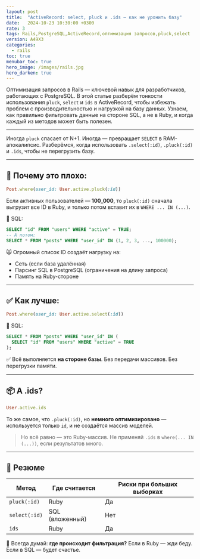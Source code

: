 ```yaml
---
layout: post
title:  "ActiveRecord: select, pluck и .ids — как не уронить базу"
date:   2024-10-23 10:30:00 +0300
rate: 3
tags: Rails,PostgreSQL,ActiveRecord,оптимизация запросов,pluck,select
version: A49X3
categories:
  - rails
toc: true
menubar_toc: true
hero_image: /images/rails.jpg
hero_darken: true
---
```

Оптимизация запросов в Rails — ключевой навык для разработчиков, работающих с PostgreSQL. В этой статье разберём тонкости использования `pluck`, `select` и `ids` в ActiveRecord, чтобы избежать проблем с производительностью и нагрузкой на базу данных. Узнаем, как правильно фильтровать данные на стороне SQL, а не в Ruby, и когда каждый из методов может быть полезен.

---
Иногда `pluck` спасает от N+1. Иногда — превращает `SELECT` в RAM-апокалипсис.
Разберёмся, когда использовать `.select(:id)`, `.pluck(:id)` и `.ids`, чтобы не перегрузить базу.

---

## 🧨 Почему это плохо:

```ruby
Post.where(user_id: User.active.pluck(:id))
```

Если активных пользователей — **100\_000**, то `pluck(:id)` сначала выгрузит все ID в Ruby, и только потом вставит их в `WHERE ... IN (...)`.

🔎 SQL:

```sql
SELECT "id" FROM "users" WHERE "active" = TRUE;
-- А потом:
SELECT * FROM "posts" WHERE "user_id" IN (1, 2, 3, ..., 100000);
```

🙀 Огромный список ID создаёт нагрузку на:

* Сеть (если база удалённая)
* Парсинг SQL в PostgreSQL (ограничения на длину запроса)
* Память на Ruby-стороне

---

## ✅ Как лучше:

```ruby
Post.where(user_id: User.active.select(:id))
```

🔎 SQL:

```sql
SELECT * FROM "posts" WHERE "user_id" IN (
  SELECT "id" FROM "users" WHERE "active" = TRUE
);
```

✅ Всё выполняется **на стороне базы**. Без передачи массивов. Без перегрузки памяти.

---

## 📦 А .ids?

```ruby
User.active.ids
```

То же самое, что `.pluck(:id)`, но **немного оптимизировано** — используется только `id`, и не создаётся массив моделей.

> Но всё равно — это Ruby-массив. Не применяй `.ids` в `where(... IN (...))`, если результатов много.

---

## 📌 Резюме

| Метод         | Где считается   | Риски при больших выборках |
| ------------- | --------------- | -------------------------- |
| `pluck(:id)`  | Ruby            | Да                         |
| `select(:id)` | SQL (вложенный) | Нет                        |
| `ids`         | Ruby            | Да                         |

🧠 Всегда думай: **где происходит фильтрация?**
Если в Ruby — жди беду. Если в SQL — будет счастье.
